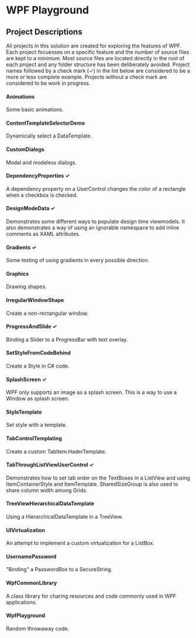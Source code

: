 # WPF Playground

## Project Descriptions
All projects in this solution are created for exploring the features of WPF.
Each project focuesses on a specific feature and the number of source files
are kept to a minimum. Most source files are located directly in the root of
each project and any folder structure has been deliberately avoided.
Project names followed by a check mark (&check;) in the list below
are considered to be a more or less complete example. Projects without
a check mark are considered to be work in progress.

#### Animations
Some basic animations.

#### ContentTemplateSelectorDemo
Dynamically select a DataTemplate.

#### CustomDialogs
Modal and modeless dialogs.

#### DependencyProperties &check;
A dependency property on a UserControl changes the color of a rectangle
when a checkbox is checked.

#### DesignModeData &check;
Demonstrates some different ways to populate design time viewmodels. It also
demonstrates a way of using an ignorable namespace to add inline comments as
XAML attributes.

#### Gradients &check;
Some testing of using gradients in every possible direction.

#### Graphics
Drawing shapes.

#### IrregularWindowShape
Create a non-rectangular window.

#### ProgressAndSlide &check;
Binding a Slider to a ProgressBar with text overlay.

#### SetStyleFromCodeBehind
Create a Style in C# code.

#### SplashScreen &check;
WPF only supports an image as a splash screen. This is a way to use a Window as splash screen.

#### StyleTemplate
Set style with a template.

#### TabControlTemplating
Create a custom TabItem.HaderTemplate.

#### TabThroughListViewUserControl &check;
Demonstrates how to set tab order on the TextBoxes in a ListView and using ItemContainerStyle
and ItemTemplate. SharedSizeGroup is also used to share column width among Grids.

#### TreeViewHierarchicalDataTemplate
Using a HierarchicalDataTemplate in a TreeView.

#### UIVirtualization
An attempt to implement a custom virtualization for a ListBox.

#### UsernamePassword
"Binding" a PasswordBox to a SecureString.

#### WpfCommonLibrary
A class library for charing resources and code commonly used in WPF applications.

#### WpfPlayground
Random throwaway code.